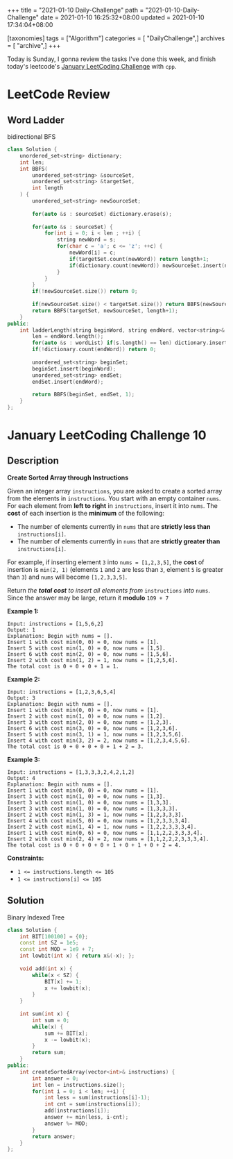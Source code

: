 +++
title = "2021-01-10 Daily-Challenge"
path = "2021-01-10-Daily-Challenge"
date = 2021-01-10 16:25:32+08:00
updated = 2021-01-10 17:34:04+08:00

[taxonomies]
tags = ["Algorithm"]
categories = [ "DailyChallenge",]
archives = [ "archive",]
+++

Today is Sunday, I gonna review the tasks I've done this week, and finish today's leetcode's [January LeetCoding Challenge](https://leetcode.com/explore/challenge/card/january-leetcoding-challenge-2021/580/week-2-january-8th-january-14th/3599/) with `cpp`.

<!-- more -->

# LeetCode Review

## Word Ladder

bidirectional BFS

``` cpp
class Solution {
    unordered_set<string> dictionary;
    int len;
    int BBFS(
        unordered_set<string> &sourceSet,
        unordered_set<string> &targetSet,
        int length
    ) {
        unordered_set<string> newSourceSet;
        
        for(auto &s : sourceSet) dictionary.erase(s);
        
        for(auto &s : sourceSet) {
            for(int i = 0; i < len ; ++i) {
                string newWord = s;
                for(char c = 'a'; c <= 'z'; ++c) {
                    newWord[i] = c;
                    if(targetSet.count(newWord)) return length+1;
                    if(dictionary.count(newWord)) newSourceSet.insert(newWord);
                }
            }
        }
        if(!newSourceSet.size()) return 0;
        
        if(newSourceSet.size() < targetSet.size()) return BBFS(newSourceSet, targetSet, length+1);
        return BBFS(targetSet, newSourceSet, length+1);
    }
public:
    int ladderLength(string beginWord, string endWord, vector<string>& wordList) {
        len = endWord.length();
        for(auto &s : wordList) if(s.length() == len) dictionary.insert(s);
        if(!dictionary.count(endWord)) return 0;
        
        unordered_set<string> beginSet;
        beginSet.insert(beginWord);
        unordered_set<string> endSet;
        endSet.insert(endWord);
        
        return BBFS(beginSet, endSet, 1);
    }
};
```

# January LeetCoding Challenge 10

## Description

**Create Sorted Array through Instructions**

Given an integer array `instructions`, you are asked to create a sorted array from the elements in `instructions`. You start with an empty container `nums`. For each element from **left to right** in `instructions`, insert it into `nums`. The **cost** of each insertion is the **minimum** of the following:

- The number of elements currently in `nums` that are **strictly less than** `instructions[i]`.
- The number of elements currently in `nums` that are **strictly greater than** `instructions[i]`.

For example, if inserting element `3` into `nums = [1,2,3,5]`, the **cost** of insertion is `min(2, 1)` (elements `1` and `2` are less than `3`, element `5` is greater than `3`) and `nums` will become `[1,2,3,3,5]`.

Return *the **total cost** to insert all elements from* `instructions` *into* `nums`. Since the answer may be large, return it **modulo** `109 + 7`

 

**Example 1:**

```
Input: instructions = [1,5,6,2]
Output: 1
Explanation: Begin with nums = [].
Insert 1 with cost min(0, 0) = 0, now nums = [1].
Insert 5 with cost min(1, 0) = 0, now nums = [1,5].
Insert 6 with cost min(2, 0) = 0, now nums = [1,5,6].
Insert 2 with cost min(1, 2) = 1, now nums = [1,2,5,6].
The total cost is 0 + 0 + 0 + 1 = 1.
```

**Example 2:**

```
Input: instructions = [1,2,3,6,5,4]
Output: 3
Explanation: Begin with nums = [].
Insert 1 with cost min(0, 0) = 0, now nums = [1].
Insert 2 with cost min(1, 0) = 0, now nums = [1,2].
Insert 3 with cost min(2, 0) = 0, now nums = [1,2,3].
Insert 6 with cost min(3, 0) = 0, now nums = [1,2,3,6].
Insert 5 with cost min(3, 1) = 1, now nums = [1,2,3,5,6].
Insert 4 with cost min(3, 2) = 2, now nums = [1,2,3,4,5,6].
The total cost is 0 + 0 + 0 + 0 + 1 + 2 = 3.
```

**Example 3:**

```
Input: instructions = [1,3,3,3,2,4,2,1,2]
Output: 4
Explanation: Begin with nums = [].
Insert 1 with cost min(0, 0) = 0, now nums = [1].
Insert 3 with cost min(1, 0) = 0, now nums = [1,3].
Insert 3 with cost min(1, 0) = 0, now nums = [1,3,3].
Insert 3 with cost min(1, 0) = 0, now nums = [1,3,3,3].
Insert 2 with cost min(1, 3) = 1, now nums = [1,2,3,3,3].
Insert 4 with cost min(5, 0) = 0, now nums = [1,2,3,3,3,4].
Insert 2 with cost min(1, 4) = 1, now nums = [1,2,2,3,3,3,4].
Insert 1 with cost min(0, 6) = 0, now nums = [1,1,2,2,3,3,3,4].
Insert 2 with cost min(2, 4) = 2, now nums = [1,1,2,2,2,3,3,3,4].
The total cost is 0 + 0 + 0 + 0 + 1 + 0 + 1 + 0 + 2 = 4.
```

 

**Constraints:**

- `1 <= instructions.length <= 105`
- `1 <= instructions[i] <= 105`

## Solution

Binary Indexed Tree

``` cpp
class Solution {
    int BIT[100100] = {0};
    const int SZ = 1e5;
    const int MOD = 1e9 + 7;
    int lowbit(int x) { return x&(-x); };
    
    void add(int x) {
        while(x < SZ) {
            BIT[x] += 1;
            x += lowbit(x);
        }
    }
    
    int sum(int x) {
        int sum = 0;
        while(x) {
            sum += BIT[x];
            x -= lowbit(x);
        }
        return sum;
    }
public:
    int createSortedArray(vector<int>& instructions) {
        int answer = 0;
        int len = instructions.size();
        for(int i = 0; i < len; ++i) {
            int less = sum(instructions[i]-1);
            int cnt = sum(instructions[i]);
            add(instructions[i]);
            answer += min(less, i-cnt);
            answer %= MOD;
        }
        return answer;
    }
};
```
